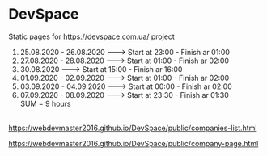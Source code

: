 # DevSpace
Static pages for https://devspace.com.ua/ project

1. 25.08.2020 - 26.08.2020 ---> Start at 23:00 - Finish ar 01:00
2. 27.08.2020 - 28.08.2020 ---> Start at 01:00 - Finish ar 02:00
3. 30.08.2020              ---> Start at 15:00 - Finish ar 16:00<br/>
3. 01.09.2020 - 02.09.2020 ---> Start at 01:00 - Finish ar 02:00<br/>
4. 03.09.2020 - 04.09.2020 ---> Start at 00:00 - Finish ar 02:00<br/>
4. 07.09.2020 - 08.09.2020 ---> Start at 23:30 - Finish ar 01:30<br/>
SUM = 9 hours<br/><br/>

https://webdevmaster2016.github.io/DevSpace/public/companies-list.html

https://webdevmaster2016.github.io/DevSpace/public/company-page.html
